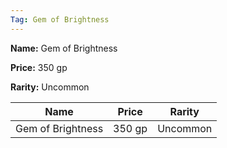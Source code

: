 ```yaml
---
Tag: Gem of Brightness
---
```


**Name:** Gem of Brightness

**Price:** 350 gp

**Rarity:** Uncommon

| Name     | Price     | Rarity     |
| -------- | --------- | ---------- |
| Gem of Brightness | 350 gp | Uncommon |
